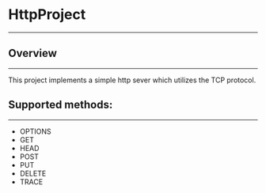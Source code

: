 # HttpProject
---

## Overview
---
This project implements a simple http sever which utilizes the TCP protocol.

## Supported methods:
--- 
- OPTIONS
- GET
- HEAD
- POST
- PUT
- DELETE
- TRACE
